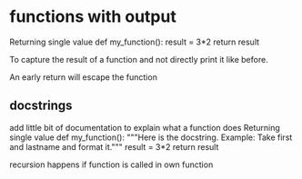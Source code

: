 # functions with output
Returning  single value
def my_function():
    result = 3*2
    return result

To capture the result of a function and not directly print it like before.

An early return will escape the function

## docstrings
add little bit of documentation to explain what a function does
Returning  single value
def my_function():
    """Here is the docstring. Example: Take first and lastname and format it."""
    result = 3*2
    return result

recursion happens if function is called in own function